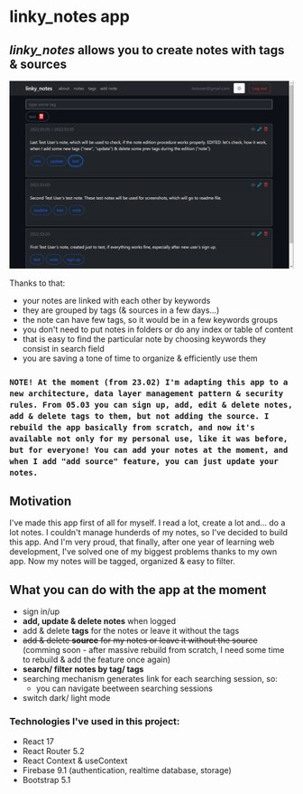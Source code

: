 # linky_notes app

## *linky_notes* allows you to create notes with tags & sources

<img src="/linky-notes-app-screen-vadim-gierko.png">

Thanks to that:
- your notes are linked with each other by keywords
- they are grouped by tags (& sources in a few days...)
- the note can have few tags, so it would be in a few keywords groups
- you don't need to put notes in folders or do any index or table of content
- that is easy to find the particular note by choosing keywords they consist in search field
- you are saving a tone of time to organize & efficiently use them

### `NOTE! At the moment (from 23.02) I'm adapting this app to a new architecture, data layer management pattern & security rules. From 05.03 you can sign up, add, edit & delete notes, add & delete tags to them, but not adding the source. I rebuild the app basically from scratch, and now it's available not only for my personal use, like it was before, but for everyone! You can add your notes at the moment, and when I add "add source" feature, you can just update your notes.`

## Motivation

I've made this app first of all for myself. I read a lot, create a lot and... do a lot notes. I couldn't manage hunderds of my notes, so I've decided to build this app. And I'm very proud, that finally, after one year of learning web development, I've solved one of my biggest problems thanks to my own app. Now my notes will be tagged, organized & easy to filter.

## What you can do with the app at the moment

- sign in/up
- **add, update & delete notes** when logged
- add & delete **tags** for the notes or leave it without the tags
- ~~add & delete **source** for my notes or leave it without the source~~ (comming soon - after massive rebuild from scratch, I need some time to rebuild & add the feature once again)
- **search/ filter notes by tag/ tags**
- searching mechanism generates link for each searching session, so:
  - you can navigate beetween searching sessions
- switch dark/ light mode

### Technologies I've used in this project:
- React 17
- React Router 5.2
- React Context & useContext
- Firebase 9.1 (authentication, realtime database, storage)
- Bootstrap 5.1
